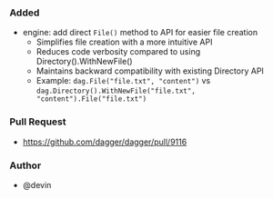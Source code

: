 ### Added

* engine: add direct `File()` method to API for easier file creation
  * Simplifies file creation with a more intuitive API
  * Reduces code verbosity compared to using Directory().WithNewFile()
  * Maintains backward compatibility with existing Directory API
  * Example: `dag.File("file.txt", "content")` vs `dag.Directory().WithNewFile("file.txt", "content").File("file.txt")`

### Pull Request

* https://github.com/dagger/dagger/pull/9116

### Author

* @devin
